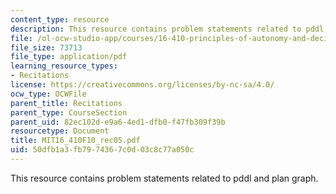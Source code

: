 ```yaml
---
content_type: resource
description: This resource contains problem statements related to pddl and plan graph.
file: /ol-ocw-studio-app/courses/16-410-principles-of-autonomy-and-decision-making-fall-2010/50dfb1a3fb7974367c0d03c8c77a050c_MIT16_410F10_rec05.pdf
file_size: 73713
file_type: application/pdf
learning_resource_types:
- Recitations
license: https://creativecommons.org/licenses/by-nc-sa/4.0/
ocw_type: OCWFile
parent_title: Recitations
parent_type: CourseSection
parent_uid: 82ec102d-e9a6-4ed1-dfb0-f47fb309f39b
resourcetype: Document
title: MIT16_410F10_rec05.pdf
uid: 50dfb1a3-fb79-7436-7c0d-03c8c77a050c
---
```

This resource contains problem statements related to pddl and plan graph.